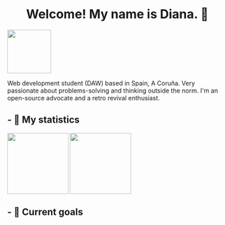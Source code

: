 
<h1 align="center"> Welcome! My name is Diana. 🖖  </h1>

<img height="100" align="center" src="https://user-images.githubusercontent.com/61323569/227303147-1d821b5c-ad5b-4e95-b099-8613e0aa5989.png" >

<p justify-text=justify>Web development student (DAW) based in Spain, A Coruña. Very passionate about problems-solving and thinking outside the norm. I'm an open-source advocate and a retro revival enthusiast.  </p>

<h2> - 🌿 My statistics </h2>

<!-- DARK MODE -->
<img height=140em src="https://github-readme-stats.vercel.app/api?username=noihirsch&show_icons=true&theme=midnight-purple&width=50#gh-dark-mode-only)" align="left">

<img height=140em src="https://github-readme-stats.vercel.app/api/top-langs/?username=noihirsch&layout=compact&theme=midnight-purple#gh-dark-mode-only)](https://github.com/noihirsch/github-readme-stats" align="center">  

<h2> - 🌿 Current goals </h2>

